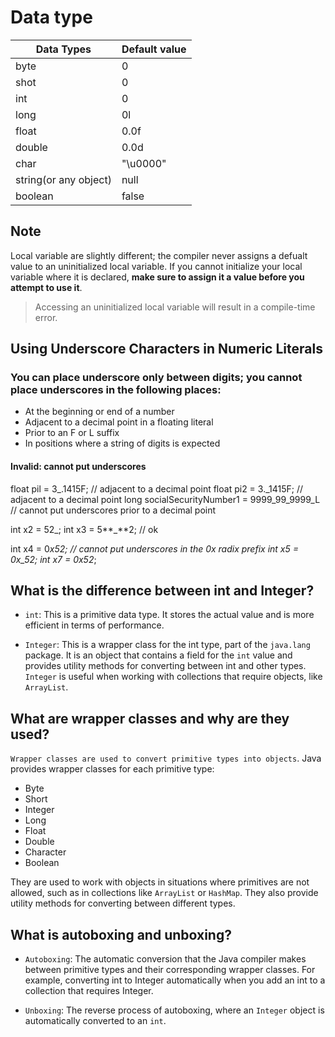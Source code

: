# Data type

| Data Types            | Default value |
| --------------------- | ------------- |
| byte                  | 0             |
| shot                  | 0             |
| int                   | 0             |
| long                  | 0l            |
| float                 | 0.0f          |
| double                | 0.0d          |
| char                  | "\u0000"      |
| string(or any object) | null          |
| boolean               | false         |

## Note

Local variable are slightly different; the compiler never assigns a defualt value to an uninitialized local variable. If you cannot initialize your local variable where it is declared, **make sure to assign it a value before you attempt to use it**.

> Accessing an uninitialized local variable will result in a compile-time error.

## Using Underscore Characters in Numeric Literals

### You can place underscore only between digits; you cannot place underscores in the following places:

- At the beginning or end of a number
- Adjacent to a decimal point in a floating literal
- Prior to an F or L suffix
- In positions where a string of digits is expected

#### Invalid: cannot put underscores

float pil = 3\_.1415F; // adjacent to a decimal point
float pi2 = 3.\_1415F; // adjacent to a decimal point
long socialSecurityNumber1 = 9999_99_9999_L // cannot put underscores prior to a decimal point

int x2 = 52\_;
int x3 = 5**\_**2; // ok

int x4 = 0*x52; // cannot put underscores in the 0x radix prefix
int x5 = 0x_52;
int x7 = 0x52*;

## What is the difference between int and Integer?

- `int`: This is a primitive data type. It stores the actual value and is more efficient in terms of performance.

- `Integer`: This is a wrapper class for the int type, part of the `java.lang` package. It is an object that contains a field for the `int` value and provides utility methods for converting between int and other types. `Integer` is useful when working with collections that require objects, like `ArrayList`.

## What are wrapper classes and why are they used?

`Wrapper classes are used to convert primitive types into objects`. Java provides wrapper classes for each primitive type:

- Byte
- Short
- Integer
- Long
- Float
- Double
- Character
- Boolean

They are used to work with objects in situations where primitives are not allowed, such as in collections like `ArrayList` or `HashMap`. They also provide utility methods for converting between different types.

## What is autoboxing and unboxing?

- `Autoboxing`: The automatic conversion that the Java compiler makes between primitive types and their corresponding wrapper classes. For example, converting int to Integer automatically when you add an int to a collection that requires Integer.

- `Unboxing`: The reverse process of autoboxing, where an `Integer` object is automatically converted to an `int`.
